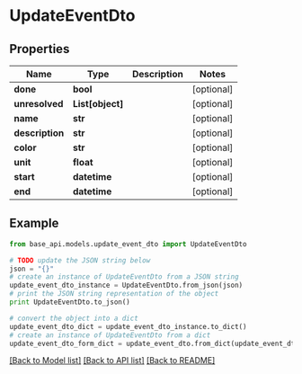 # UpdateEventDto


## Properties
Name | Type | Description | Notes
------------ | ------------- | ------------- | -------------
**done** | **bool** |  | [optional] 
**unresolved** | **List[object]** |  | [optional] 
**name** | **str** |  | [optional] 
**description** | **str** |  | [optional] 
**color** | **str** |  | [optional] 
**unit** | **float** |  | [optional] 
**start** | **datetime** |  | [optional] 
**end** | **datetime** |  | [optional] 

## Example

```python
from base_api.models.update_event_dto import UpdateEventDto

# TODO update the JSON string below
json = "{}"
# create an instance of UpdateEventDto from a JSON string
update_event_dto_instance = UpdateEventDto.from_json(json)
# print the JSON string representation of the object
print UpdateEventDto.to_json()

# convert the object into a dict
update_event_dto_dict = update_event_dto_instance.to_dict()
# create an instance of UpdateEventDto from a dict
update_event_dto_form_dict = update_event_dto.from_dict(update_event_dto_dict)
```
[[Back to Model list]](../README.md#documentation-for-models) [[Back to API list]](../README.md#documentation-for-api-endpoints) [[Back to README]](../README.md)



